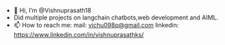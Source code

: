- 👋 Hi, I’m @Vishnuprasath18
- Did multiple projects on langchain chatbots,web development and AIML.
- 📫 How to reach me:
              mail: vichu098p@gmail.com
              linkedin: https://www.linkedin.com/in/vishnuprasathks/

<!---
Vishnuprasath18/Vishnuprasath18 is a ✨ special ✨ repository because its `README.md` (this file) appears on your GitHub profile.
You can click the Preview link to take a look at your changes.
--->

